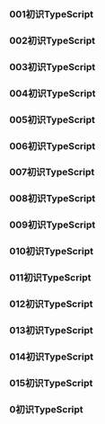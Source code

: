 ### 001初识TypeScript
### 002初识TypeScript
### 003初识TypeScript
### 004初识TypeScript
### 005初识TypeScript
### 006初识TypeScript
### 007初识TypeScript
### 008初识TypeScript
### 009初识TypeScript
### 010初识TypeScript
### 011初识TypeScript
### 012初识TypeScript
### 013初识TypeScript
### 014初识TypeScript
### 015初识TypeScript
### 0初识TypeScript